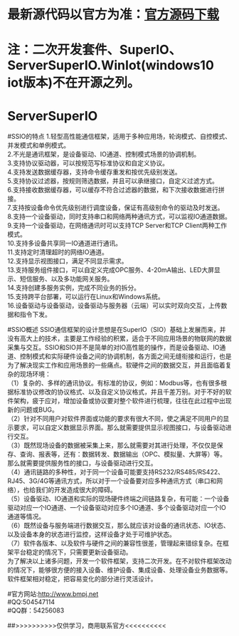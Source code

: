 # 最新源代码以官方为准：<a href="http://www.bmpj.net/thread-14-1-1.html">官方源码下载</a>
# 注：二次开发套件、SuperIO、ServerSuperIO.WinIot(windows10 iot版本)不在开源之列。
# ServerSuperIO

#SSIO的特点
1.轻型高性能通信框架，适用于多种应用场，轮询模式、自控模式、并发模式和单例模式。<br>
2.不光是通讯框架，是设备驱动、IO通道、控制模式场景的协调机制。<br>
3.支持协议驱动器，可以按规范写标准协议和自定义协议。<br>
4.支持发送数据缓存器，支持命令缓存重发和按优先级别发送。<br>
5.支持协议过滤器，按规则筛选数据，并且可以承继接口，自定义过滤方式。<br>
6.支持接收数据缓存器，可以缓存不符合过滤器的数据，和下次接收数据进行拼接。<br>
7.支持按设备命令优先级别进行调度设备，保证有高级别命令的驱动及时发送。<br>
8.支持一个设备驱动，同时支持串口和网络两种通讯方式，可以监视IO通道数据。<br>
9.支持一个设备驱动，在网络通讯时可以支持TCP Server和TCP Client两种工作模式。<br>
10.支持多设备共享同一IO通道进行通讯。<br>
11.支持定时清理超时的网络IO通道。<br>
12.支持显示视图接口，满足不同显示需求。<br>
13.支持服务组件接口，可以自定义完成OPC服务、4-20mA输出、LED大屏显示、短信服务、以及多功能网关服务。<br>
14.支持创建多服务实例，完成不同业务的拆分。<br>
15.支持跨平台部署，可以运行在Linux和Windows系统。<br>
16.设备驱动与设备驱动，设备驱动与服务器（云端）可以实时双向交互，上传数据和指令下发。<br>

#SSIO概述
   SSIO通信框架的设计思想是在SuperIO（SIO）基础上发展而来，并没有高大上的技术，主要是工作经验的积累，适合于不同应用场景的物联网的数据采集与交互。SSIO和SIO并不是简单的对IO高性能的操作，而是设备驱动、IO通道、控制模式和实际硬件设备之间的协调机制，各方面之间无缝衔接和运行，也是为了解决现实工作和应用场景的一些痛点。软硬件之间的数据交互，并且面临着复杂的现场环境：<br>
（1）复杂的、多样的通讯协议。有标准的协议，例如：Modbus等，也有很多根据标准协议修改的协议格式、以及自定义协议格式，并且千差万别。对于不好的软件架构，疲于应对，增加设备或协议要对整个软件进行梳理，往往在此过程中出现新的问题或BUG。<br>
（2）针对不同用户对软件界面或功能的要求有很大不同，使之满足不同用户的显示要求，可以自定义数据显示界面。那么就需要提供显示视图接口，与设备驱动进行交互。<br>
（3）既然现场设备的数据被采集上来，那么就需要对其进行处理，不仅仅是保存、查询、报表等，还有：数据转发、数据输出（OPC、模拟量、大屏等）等。那么就需要提供服务性的接口，与设备驱动进行交互。<br>
（4）通讯链路的多种性，对于同一个设备可能要支持RS232/RS485/RS422、RJ45、3G/4G等通讯方式，所以对于一个设备要对应多种通讯方式（串口和网络），也给我们的开发造成很大的障碍。<br>
（5）设备驱动、IO通道和实际的现场硬件终端之间链路复杂，有可能：一个设备驱动对应一个IO通道、一个设备驱动对应多个IO通道、多个设备驱动对应一个IO通道等情况。<br>
（6）既然设备与服务端进行数据交互，那么就应该对设备的通讯状态、IO状态、以及设备本身的状态进行监控，这样设备才处于可维护状态。<br>
（7）软件各版本、以及软件与硬件之间的兼容性很差，管理起来错综复杂。在框架平台稳定的情况下，只需要更新设备驱动。<br>
   为了解决以上诸多问题，开发一个软件框架，支持二次开发。在不对软件框架改动的情况下，能够很方便的接入设备、维护设备、集成设备、处理设备业务数据等。软件框架相对稳定，把容易变化的部分进行灵活设计。
   
   #官方网站:http://www.bmpj.net<br>
   #QQ:504547114<br>
   #QQ群：54256083 <br>

##>>>>>>>>>>仅供学习，商用联系官方<<<<<<<<<<
